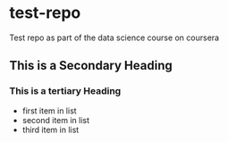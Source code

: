 test-repo
=========

Test repo as part of the data science course on coursera

## This is a Secondary Heading

### This is a tertiary Heading

* first item in list
* second item in list
* third item in list
